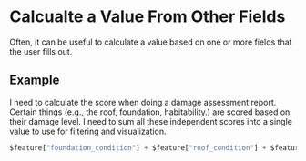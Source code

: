 # Calcualte a Value From Other Fields

Often, it can be useful to calculate a value based on one or more fields that the user fills out.

## Example

 I need to calculate the score when doing a damage assessment report. Certain things (e.g., the roof, foundation, habitability.) are scored based on their damage level. I need to sum all these independent scores into a single value to use for filtering and visualization.

 ```js
 $feature["foundation_condition"] + $feature["roof_condition"] + $feature["habitability"]
 ```
